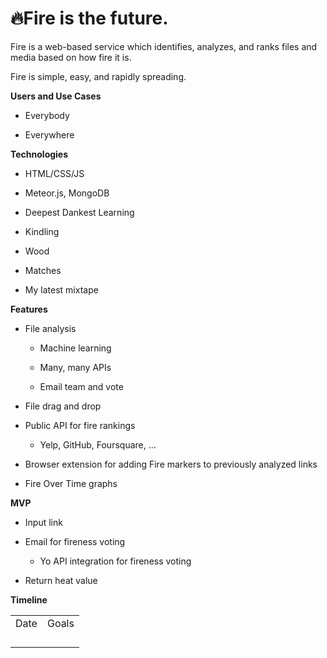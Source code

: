 # 🔥**Fire is the future.**

Fire is a web-based service which identifies, analyzes, and ranks files and media based on how fire it is.

Fire is simple, easy, and rapidly spreading.

**Users and Use Cases**

* Everybody

* Everywhere

**Technologies**

* HTML/CSS/JS

* Meteor.js, MongoDB

* Deepest Dankest Learning

* Kindling

* Wood

* Matches

* My latest mixtape

**Features**

* File analysis

    * Machine learning

    * Many, many APIs

    * Email team and vote

* File drag and drop

* Public API for fire rankings

    * Yelp, GitHub, Foursquare, ...

* Browser extension for adding Fire markers to previously analyzed links

* Fire Over Time graphs

**MVP**

* Input link

* Email for fireness voting

    * Yo API integration for fireness voting

* Return heat value

**Timeline**

<table>
  <tr>
    <td>Date</td>
    <td>Goals</td>
  </tr>
  <tr>
    <td></td>
    <td></td>
  </tr>
  <tr>
    <td></td>
    <td></td>
  </tr>
  <tr>
    <td></td>
    <td></td>
  </tr>
  <tr>
    <td></td>
    <td></td>
  </tr>
</table>


